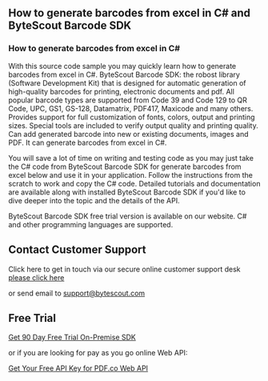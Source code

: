 ## How to generate barcodes from excel in C# and ByteScout Barcode SDK

### How to generate barcodes from excel in C#

With this source code sample you may quickly learn how to generate barcodes from excel in C#. ByteScout Barcode SDK: the robost library (Software Development Kit) that is designed for automatic generation of high-quality barcodes for printing, electronic documents and pdf. All popular barcode types are supported from Code 39 and Code 129 to QR Code, UPC, GS1, GS-128, Datamatrix, PDF417, Maxicode and many others. Provides support for full customization of fonts, colors, output and printing sizes. Special tools are included to verify output quality and printing quality. Can add generated barcode into new or existing documents, images and PDF. It can generate barcodes from excel in C#.

You will save a lot of time on writing and testing code as you may just take the C# code from ByteScout Barcode SDK for generate barcodes from excel below and use it in your application. Follow the instructions from the scratch to work and copy the C# code. Detailed tutorials and documentation are available along with installed ByteScout Barcode SDK if you'd like to dive deeper into the topic and the details of the API.

ByteScout Barcode SDK free trial version is available on our website. C# and other programming languages are supported.

## Contact Customer Support

Click here to get in touch via our secure online customer support desk [please click here](https://bytescout.zendesk.com/hc/en-us/requests/new?subject=ByteScout%20Barcode%20SDK%20Question)

or send email to [support@bytescout.com](mailto:support@bytescout.com?subject=ByteScout%20Barcode%20SDK%20Question) 

## Free Trial

[Get 90 Day Free Trial On-Premise SDK](https://bytescout.com/download/web-installer?utm_source=github-readme)

or if you are looking for pay as you go online Web API:

[Get Your Free API Key for PDF.co Web API](https://pdf.co/documentation/api?utm_source=github-readme)